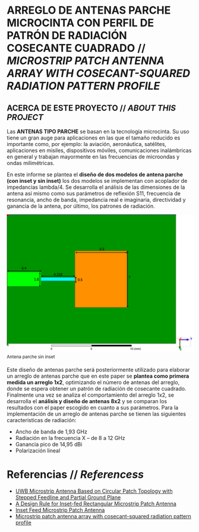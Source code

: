 # __ARREGLO DE ANTENAS PARCHE MICROCINTA CON PERFIL DE PATRÓN DE RADIACIÓN COSECANTE CUADRADO__ // _MICROSTRIP PATCH ANTENNA ARRAY WITH COSECANT-SQUARED RADIATION PATTERN PROFILE_
## ACERCA DE ESTE PROYECTO // _ABOUT THIS PROJECT_ 
Las __ANTENAS TIPO PARCHE__ se basan en la tecnología microcinta. Su uso tiene un gran auge para aplicaciones en las que el tamaño reducido es importante como, por ejemplo: la aviación, aeronáutica, satélites, aplicaciones en misiles, dispositivos móviles, comunicaciones inalámbricas en general y trabajan mayormente en las frecuencias de microondas y ondas milimétricas.  
 
En este informe se plantea el __diseño de dos modelos de antena parche (con inset y sin inset)__ los dos modelos se implementan con acoplador de impedancias lambda/4. Se desarrolla el análisis de las dimensiones de la antena así mismo como sus parámetros de reflexión S11, frecuencia de resonancia, ancho de banda, impedancia real e imaginaria, directividad y ganancia de la antena, por último, los patrones de radiación.  

![An_patch_noinset](Git_Images/An_patch_noinset.png)
<sup> Antena parche sin inset <sup> 

Este diseño de antenas parche será posteriormente utilizado para elaborar un arreglo de antenas parche que en este paper se __plantea como primera medida un arreglo 1x2__, optimizando el número de antenas del arreglo, donde se espera obtener un patrón de radiación de cosecante cuadrado. Finalmente una vez se analiza el comportamiento del arreglo 1x2, se desarrolla el __análisis y diseño de antenas 8x2__ y se comparan los resultados con el paper escogido en cuanto a sus parámetros. Para la implementación de un arreglo de antenas parche se tienen las siguientes caracteristicas de radiación:
* Ancho de banda de 1,93 GHz
* Radiación en la frecuencia X – de 8 a 12 GHz
* Ganancia pico de 14,95 dBi
* Polarización lineal  
  
  
# Referencias // _Referencess_
* [UWB Microstrip Antenna Based on Circular Patch Topology with Stepped Feedline and Partial Ground Plane](https://ieeexplore.ieee.org/document/6237932)
* [A Design Rule for Inset-fed Rectangular Microstrip Patch Antenna](https://www.researchgate.net/publication/228897496_A_design_rule_for_inset-fed_rectangular_microstrip_patch_antenna) 
* [Inset Feed Microstrip Patch Antenna](https://ijcsmc.com/docs/papers/February2016/V5I2201662.pdf)
* [Microstrip patch antenna array with cosecant-squared radiation pattern profile](https://doi.org/10.1016/j.aeue.2019.05.003)
